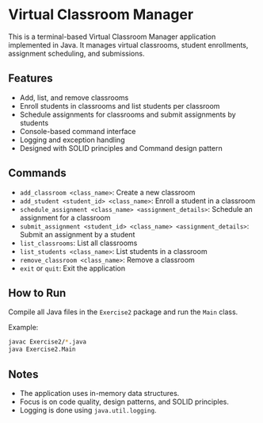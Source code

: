# Virtual Classroom Manager

This is a terminal-based Virtual Classroom Manager application implemented in Java. It manages virtual classrooms, student enrollments, assignment scheduling, and submissions.

## Features

- Add, list, and remove classrooms
- Enroll students in classrooms and list students per classroom
- Schedule assignments for classrooms and submit assignments by students
- Console-based command interface
- Logging and exception handling
- Designed with SOLID principles and Command design pattern

## Commands

- `add_classroom <class_name>`: Create a new classroom
- `add_student <student_id> <class_name>`: Enroll a student in a classroom
- `schedule_assignment <class_name> <assignment_details>`: Schedule an assignment for a classroom
- `submit_assignment <student_id> <class_name> <assignment_details>`: Submit an assignment by a student
- `list_classrooms`: List all classrooms
- `list_students <class_name>`: List students in a classroom
- `remove_classroom <class_name>`: Remove a classroom
- `exit` or `quit`: Exit the application

## How to Run

Compile all Java files in the `Exercise2` package and run the `Main` class.

Example:

```bash
javac Exercise2/*.java
java Exercise2.Main
```

## Notes

- The application uses in-memory data structures.
- Focus is on code quality, design patterns, and SOLID principles.
- Logging is done using `java.util.logging`.
